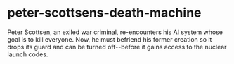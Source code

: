 # peter-scottsens-death-machine
Peter Scottsen, an exiled war criminal, re-encounters his AI system whose goal is to kill everyone. Now, he must befriend his former creation so it drops its guard and can be turned off--before it gains access to the nuclear launch codes.
